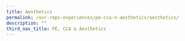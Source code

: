 ```yaml
---
title: Aesthetics
permalink: /our-rmps-experiences/pe-cca-n-aesthetics/aesthetics/
description: ""
third_nav_title: PE, CCA & Aesthetics
---
```

